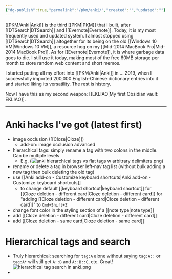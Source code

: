 ```yaml
---
{"dg-publish":true,"permalink":"/pkm/anki/","created":"","updated":""}
---
```



[[PKM/Anki\|Anki]] is the third [[PKM\|PKM]] that I built, after [[DTSearch\|DTSearch]] and [[Evernote\|Evernote]]. Today, it is my most frequently used and updated system. I almost stopped using [[DTSearch\|DTSearch]] altogether for its being on the old [[Windows 10 VM\|Windows 10 VM]], a resource hog on my [[Mid-2014 MacBook Pro\|Mid-2014 MacBook Pro]]. As for [[Evernote\|Evernote]], it is where garbage data goes to die. I still use it today, making most of the free 60MB storage per month to store random web content and short memos.

I started putting all my effort into [[PKM/Anki\|Anki]] in ... 2019, when I successfully imported 200,000 English-Chinese dictionary entries into it and started liking its versatility. The rest is history. 

Now I have this as my second weapon: [[EKLIAO\|My first Obsidian vault: EKLIAO]].

---

# Anki hacks I've got (latest first)
- image occlusion ([[Cloze\|Cloze]])
	- add-on: image occlusion advanced
- hierarchical tags: simply rename a tag with two colons in the middle. Can be multiple levels
	- E.g. (![anki hierarchical tags vs flat tags w arbitrary delimiters.png](/img/user/_attachments/anki%20hierarchical%20tags%20vs%20flat%20tags%20w%20arbitrary%20delimiters.png))
- rename or delete a tag in browser left-nav tag list (without bulk adding a new tag then bulk deleting the old tag)
- use [[Anki add-on - Customize keyboard shortcuts\|Anki add-on - Customize keyboard shortcuts]]
	- to change default [[keyboard shortcut\|keyboard shortcut]] for [[Cloze deletion - different card\|Cloze deletion - different card]] for "adding [[Cloze deletion - different card\|Cloze deletion - different card]]" to `Cmd+Shift+Z`
- change font color in the styling section of a [[note type\|note type]]
- add [[Cloze deletion - different card\|Cloze deletion - different card]]
- add [[Cloze deletion - same card\|Cloze deletion - same card]]

# Hierarchical tags and search

- Truly hierarchical: searching for `tag:A` alone without saying `tag:A::` or `tag:A*` will still get `A::B` and `A::B::C`, etc. Great!
 ![hierarchical tag search in anki.png](/img/user/_attachments/hierarchical%20tag%20search%20in%20anki.png)
- 